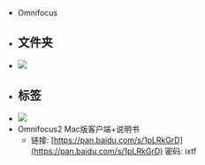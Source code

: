 - Omnifocus
- ## 文件夹
- ![](https://yupic.oss-cn-shanghai.aliyuncs.com/202111182325307.png)
- ## 标签
- ![](https://yupic.oss-cn-shanghai.aliyuncs.com/202111182324494.png)
- Omnifocus2 Mac版客户端+说明书
	- 链接: [https://pan.baidu.com/s/1pLRkGrD](https://pan.baidu.com/s/1pLRkGrD) 密码: ixtf
